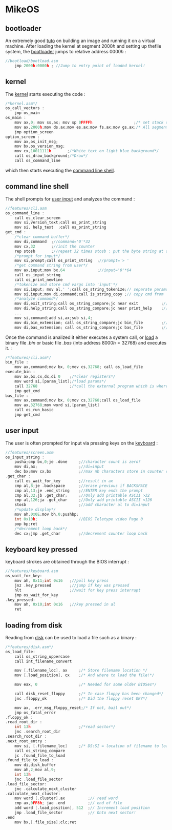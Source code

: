 # MikeOS


## bootloader

An extremely good [tuto](http://mikeos.sourceforge.net/write-your-own-os.html)
on building an image and running it on a virtual machine.
After loading the kernel at segment $2000h$ and setting up thefile system, 
the [bootloader](src/bootload/bootload.asm) 
jumps to relative address $0000h$ :
```C
//bootload/bootload.asm
    jmp 2000h:0000h ; //Jump to entry point of loaded kernel!
```

## kernel

The [kernel](src/kernel.asm) starts executing the code : 
```C
/*kernel.asm*/
os_call_vectors : 
    jmp os_main
os_main : 
    mov ax,0; mov ss,ax; mov sp 0FFFFh                  ;/* set stack segment and pointer */
    mov ax,2000h;mov ds,ax;mov es,ax;mov fs,ax;mov gs,ax;/* All segment registers at origin */
    jmp option_screen
option_screen : 
    mov ax,os_init_msg;
    mov bx,os_version_msg;
    mov cx,10011111b       ;/*White text on light blue background*/
    call os_draw_background;/*Draw*/
    call os_command_line
```
which then starts executing the [command line shell](src/features/cli.asm).

## command line shell 

The shell prompts for [user input](#user-input) and analyzes the command : 
```C
//features/cli.asm
os_command_line : 
    call os_clear_screen
    mov si,version_text;call os_print_string
    mov si, help_text  ;call os_print_string
get_cmd : 
    /*clear command buffer*/
    mov di,command  ;//command='0'*32
    mov cx,32       ;//init the counter
    rep stosb       ;//repeat 32 times stosb : put the byte string at di+count into ax
    /*prompt for input*/
    mov si,prompt;call os_print_string  ;//prompt='> '
    /*get command string from user*/
    mov ax,input;mov bx,64              ;//input='0'*64
    call os_input_string
    call os_print_newline
    /*tokenize and store cmd vargs into 'input'*/
    mov si,input; mov al,' ';call os_string_tokenize;// separate params from cmd
    mov si,input;mov di,command;call is_string_copy ;// copy cmd from 'input' to 'command'
    /*analyze command*/
    mov di,exit_string;call os_string_compare;jc near exit          ;//'EXIT' entered
    mov di,help_string;call os_string_compare;jc near print_help    ;//'HELP' entered
    ...
    mov si,command;add si,ax;sub si,4; 
    mov di,bin_extension; call os_string_compare;jc bin_file        ;//'BIN' file ?
    mov di,bas_extension; call os_string_compare;jc bas_file        ;//'BAS' file ?
```
Once the command is analized it either executes a system call,
or [load](#loading-from-disk) a binary file *.bin* or basic file *.bas* 
(into address $8000h=32768$) and executes it.
:

```C
/*features/cli.asm*/
bin_file : 
    mov ax,command;mov bx, 0;mov cs,32768; call os_load_file
execute_bin : 
    mov ax,bx,cx,dx,di 0    ;/*clear registers*/
    mov word si,[param_list];/*load params*/
    call 32768              ;/*call the external program which is where the program has been loaded*/
    jmp get_cmd
bas_file : 
    mov ax,command;mov bx, 0;mov cs,32768;call os_load_file
    mov ax,32768;mov word si,[param_list]
    call os_run_basic
    jmp get_cmd
```

## user input

The user is often prompted for input via pressing keys 
on the [keyboard](keyboard-key-pressed) : 
```C
//features/screen.asm 
os_input_string : 
    pusha;cmp bx,0;je .done     ;//character count is zero?
    mov di,ax;                  ;//di=input
    dec bx;mov cx,bx            ;//max nb characters store in counter cx
.get_char : 
    call os_wait_for_key        ;//result in ax
    cmp al,8;je .backspace      ;//erase previous if BACKSPACE
    cmp al,13;je .end_string    ;//ENTER key ends the prompt
    cmp al,32;jb .get_char;     ;//Only add printable ASCII >32
    cmp al,126;ja .get_char     ;//Only add printable ASCII <126
    stosb                       ;//add character al to di=input
    /*update display*/
    mov ah,0x0E;mov bh,0;pushbp;
    int 0x10h;                  //BIOS Teletype video Page 0
    pop bp;ret
    /*decrement loop back*/
    dec cx;jmp .get_char        ;//decrement counter loop back
```

## keyboard key pressed

keyboard strokes are obtained through the BIOS interrupt : 
```C
//features/keyboard.asm
os_wait_for_key:
    mov ah, 0x11;int 0x16   ;//poll key press
    jnz .key_pressed        ;//jump if key was pressed 
    hlt                     ;//wait for key press interrupt
    jmp os_wait_for_key
.key_pressed:
    mov ah, 0x10;int 0x16   ;//key pressed in al
    ret
```

## loading from disk

Reading from [disk](/src/disk.asm) can be used to load a file such as a binary : 

```C
/*features/disk.asm*/
os_load_file:
    call os_string_uppercase
    call int_filename_convert

    mov [.filename_loc], ax     ;/* Store filename location */
    mov [.load_position], cx    ;/* And where to load the file!*/

    mov eax, 0                  ;/* Needed for some older BIOSes*/

    call disk_reset_floppy      ;/* In case floppy has been changed*/
    jnc .floppy_ok              ;/* Did the floppy reset OK?*/

    mov ax, .err_msg_floppy_reset;/* If not, bail out*/
    jmp os_fatal_error
.floppy_ok : 
.read_root_dir : 
    int 13h                     ;/*read sector*/
    jnc .search_root_dir
.search_root_dir : 
.next_root_entry : 
    mov si, [.filename_loc]     ;/* DS:SI = location of filename to load*/
    call os_string_compare
    jc .found_file_to_load
.found_file_to_load : 
    mov di,disk_buffer
    mov ah,2;mov al,9;
    int 13h
    jnc .load_file_sector
.load_file_sector:
    jnc .calculate_next_cluster
.calculate_next_cluster:
    mov word [.cluster],ax          ;// read word
    cmp ax,0FF8h; jae .end          ;// end of file 
    add word [.load_position], 512  ;// Increment load position
    jmp .load_file_sector           ;// Onto next sector!
.end 
    mov bx,[.file_size];clc;ret
```